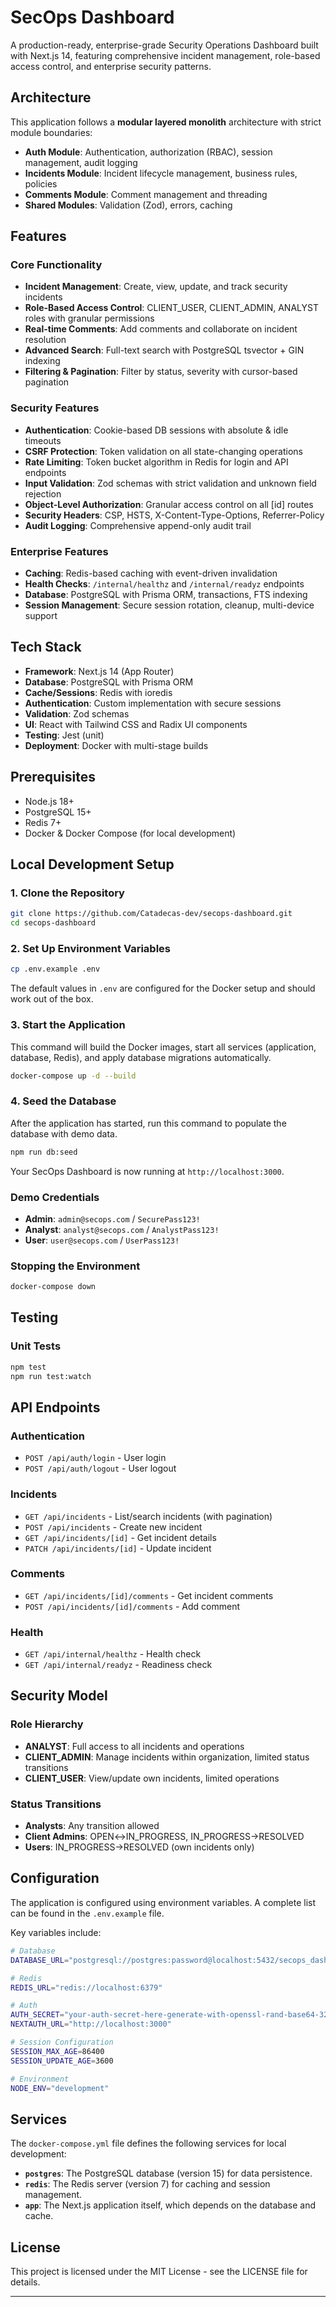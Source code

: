 # SecOps Dashboard

A production-ready, enterprise-grade Security Operations Dashboard built with Next.js 14, featuring comprehensive incident management, role-based access control, and enterprise security patterns.

## Architecture

This application follows a **modular layered monolith** architecture with strict module boundaries:

- **Auth Module**: Authentication, authorization (RBAC), session management, audit logging
- **Incidents Module**: Incident lifecycle management, business rules, policies
- **Comments Module**: Comment management and threading
- **Shared Modules**: Validation (Zod), errors, caching

## Features

### Core Functionality
- **Incident Management**: Create, view, update, and track security incidents
- **Role-Based Access Control**: CLIENT_USER, CLIENT_ADMIN, ANALYST roles with granular permissions
- **Real-time Comments**: Add comments and collaborate on incident resolution
- **Advanced Search**: Full-text search with PostgreSQL tsvector + GIN indexing
- **Filtering & Pagination**: Filter by status, severity with cursor-based pagination

### Security Features
- **Authentication**: Cookie-based DB sessions with absolute & idle timeouts
- **CSRF Protection**: Token validation on all state-changing operations
- **Rate Limiting**: Token bucket algorithm in Redis for login and API endpoints
- **Input Validation**: Zod schemas with strict validation and unknown field rejection
- **Object-Level Authorization**: Granular access control on all [id] routes
- **Security Headers**: CSP, HSTS, X-Content-Type-Options, Referrer-Policy
- **Audit Logging**: Comprehensive append-only audit trail

### Enterprise Features
- **Caching**: Redis-based caching with event-driven invalidation
- **Health Checks**: `/internal/healthz` and `/internal/readyz` endpoints
- **Database**: PostgreSQL with Prisma ORM, transactions, FTS indexing
- **Session Management**: Secure session rotation, cleanup, multi-device support

## Tech Stack

- **Framework**: Next.js 14 (App Router)
- **Database**: PostgreSQL with Prisma ORM
- **Cache/Sessions**: Redis with ioredis
- **Authentication**: Custom implementation with secure sessions
- **Validation**: Zod schemas
- **UI**: React with Tailwind CSS and Radix UI components
- **Testing**: Jest (unit)
- **Deployment**: Docker with multi-stage builds

## Prerequisites

- Node.js 18+
- PostgreSQL 15+
- Redis 7+
- Docker & Docker Compose (for local development)

## Local Development Setup

### 1. Clone the Repository
```bash
git clone https://github.com/Catadecas-dev/secops-dashboard.git
cd secops-dashboard
```

### 2. Set Up Environment Variables
```bash
cp .env.example .env
```
The default values in `.env` are configured for the Docker setup and should work out of the box.

### 3. Start the Application
This command will build the Docker images, start all services (application, database, Redis), and apply database migrations automatically.
```bash
docker-compose up -d --build
```

### 4. Seed the Database
After the application has started, run this command to populate the database with demo data.
```bash
npm run db:seed
```

Your SecOps Dashboard is now running at `http://localhost:3000`.

### Demo Credentials
- **Admin**: `admin@secops.com` / `SecurePass123!`
- **Analyst**: `analyst@secops.com` / `AnalystPass123!`
- **User**: `user@secops.com` / `UserPass123!`

### Stopping the Environment
```bash
docker-compose down
```

## Testing

### Unit Tests
```bash
npm test
npm run test:watch
```

## API Endpoints

### Authentication
- `POST /api/auth/login` - User login
- `POST /api/auth/logout` - User logout

### Incidents
- `GET /api/incidents` - List/search incidents (with pagination)
- `POST /api/incidents` - Create new incident
- `GET /api/incidents/[id]` - Get incident details
- `PATCH /api/incidents/[id]` - Update incident

### Comments
- `GET /api/incidents/[id]/comments` - Get incident comments
- `POST /api/incidents/[id]/comments` - Add comment

### Health
- `GET /api/internal/healthz` - Health check
- `GET /api/internal/readyz` - Readiness check

## Security Model

### Role Hierarchy
- **ANALYST**: Full access to all incidents and operations
- **CLIENT_ADMIN**: Manage incidents within organization, limited status transitions
- **CLIENT_USER**: View/update own incidents, limited operations

### Status Transitions
- **Analysts**: Any transition allowed
- **Client Admins**: OPEN↔IN_PROGRESS, IN_PROGRESS→RESOLVED
- **Users**: IN_PROGRESS→RESOLVED (own incidents only)


## Configuration

The application is configured using environment variables. A complete list can be found in the `.env.example` file.

Key variables include:

```bash
# Database
DATABASE_URL="postgresql://postgres:password@localhost:5432/secops_dashboard"

# Redis
REDIS_URL="redis://localhost:6379"

# Auth
AUTH_SECRET="your-auth-secret-here-generate-with-openssl-rand-base64-32"
NEXTAUTH_URL="http://localhost:3000"

# Session Configuration
SESSION_MAX_AGE=86400
SESSION_UPDATE_AGE=3600

# Environment
NODE_ENV="development"
```

## Services

The `docker-compose.yml` file defines the following services for local development:

- **`postgres`**: The PostgreSQL database (version 15) for data persistence.
- **`redis`**: The Redis server (version 7) for caching and session management.
- **`app`**: The Next.js application itself, which depends on the database and cache.

## License

This project is licensed under the MIT License - see the LICENSE file for details.

---

